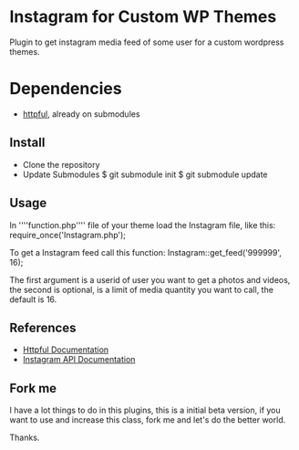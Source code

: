 Instagram for Custom WP Themes
==============================

Plugin to get instagram media feed of some user for a custom wordpress themes.

# Dependencies

* [httpful](https://github.com/nategood/httpful), already on submodules

Install 
-------------

* Clone the repository
* Update Submodules
    $ git submodule init
    $ git submodule update

Usage
-------------
    
In ''''function.php'''' file of your theme load the Instagram file, like this:
    require_once('Instagram.php');

To get a Instagram feed call this function:
    Instagram::get_feed('999999', 16);

The first argument is a userid of user you want to get a photos and videos, the second is optional, is a limit of media quantity you want to call, the default is 16.

References
-------------

* [Httpful Documentation](http://phphttpclient.com/)
* [Instagram API Documentation](http://instagram.com/developer/)

Fork me
-------------

I have a lot things to do in this plugins, this is a initial beta version, if you want to use and increase this class, fork me and let's do the better world.

Thanks.